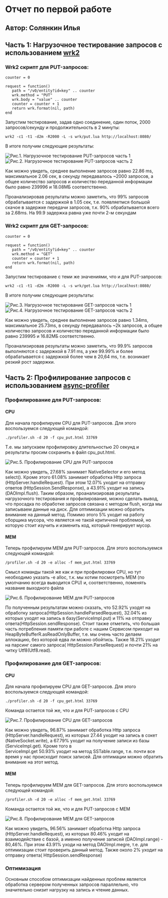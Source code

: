 # Отчет по первой работе

## Автор: Солянкин Илья

## Часть 1: Нагрузочное тестирование запросов с использованием [wrk2](https://github.com/giltene/wrk2)

### Wrk2 скрипт для PUT-запросов:

```
counter = 0

request = function()
   path = "/v0/entity?id=key" .. counter
   wrk.method = "PUT"
   wrk.body = "value" .. counter
   counter = counter + 1
   return wrk.format(nil, path)
end
```

Запустим тестирование, задав одно соединение, один поток, 2000 запросов/секунду и продолжительность в 2 минуты:

```
wrk2 -c1 -t1 -d2m -R2000 -L -s wrk/put.lua http://localhost:8080/
```

В итоге получим следующие результаты:

![Рис.1. Нагрузочное тестирование PUT-запросов часть 1](put_wrk2_result_part_1.png)
![Рис.2. Нагрузочное тестирование PUT-запросов часть 2](put_wrk2_result_part_2.png)

Как можно увидеть, среднее выполнение запросов равно 22.86 ms, максимальное 2.06 сек, в секунду передавалось ~2000
запросов, а общее количество запросов и количество переданной информации было равно 239996 и 18.08МБ соответственно.

Проанализировав результаты можно заметить, что 99% запросов обрабатывается с задержкой в 1.05 сек, т.е. появляетмся
большой скачое в задержке передачи запросов, т.к. 90% обрабатывается всего за 2.68ms. На 99.9 задержка равна уже почти
2-м секундам

### Wrk2 скрипт для GET-запросов:

```
counter = 0

request = function()
   path = "/v0/entity?id=key" .. counter
   wrk.method = "GET"
   counter = counter + 1
   return wrk.format(nil, path)
end
```

Запустим тестирование с теми же значениями, что и для PUT-запросов:

```
wrk2 -c1 -t1 -d2m -R2000 -L -s wrk/get.lua http://localhost:8080/
```

В итоге получим следующие результаты:

![Рис.3. Нагрузочное тестирование GET-запросов часть 1](get_wrk2_result_part_1.png)
![Рис.4. Нагрузочное тестирование GET-запросов часть 2](get_wrk2_result_part_2.png)

Как можно увидеть, среднее выполнение запросов равно 1.34ms, максимальное 25.73ms, в секунду передавалось ~2k запросов,
а общее количество запросов и количество переданной информации было равно 239995 и 16.82МБ соответственно.

Проанализировав результаты можно заметить, что 99.9% запросов выполняются с задержкой в 7.91 ms, а уже 99.99% и более
обрабатывается с задержкой более чем в 20,64 ms, т.е. возникает резкий рост задержки.

## Часть 2: Профилирование запросов с использованием [async-profiler](https://github.com/jvm-profiling-tools/async-profiler)

### Профилирование для PUT-запросов:

#### CPU

Для начала профилируем CPU для PUT-запросов. Для этого воспользуемся следующей командой:

```
./profiler.sh -d 20 -f cpu_put.html 33769
```

Т.е. мы запускаем профилировку длительностью 20 секунд и результаты просим сохранить в файл cpu_put.html.

![Рис.5. Профилирование CPU для PUT-запросов](put_cpu_result.png)

Как можно увидеть, 27.68% занимает NativeSelector и его метод select(). Кроме этого 61.08% занимает обработка Http
запроса (HttpServer.handleRequest). При этом 12.07% уходит на отправку ответов (HttpSession.SendResponse), а 43.91%
уходит на запись (DAOImpl.flush). Таким образом, проанализировав результаты нагрузочного тестирования и профилирования,
можно сделать вывод, что просадка по обработке запросов связана с методом flush, когда мы записываем данные на диск. Для
оптимизации можно обратить внимание на данный метод. Помимо этого 5% уходит на работу сборщика мусора, что является не
такой критичной проблемой, но которую стоит изучить и изменить код, который генерирует мусор.

#### MEM

Теперь профилируем MEM для PUT-запросов. Для этого воспользуемся следующей командой:

```
/profiler.sh -d 20 -e alloc -f mem_put.html 33769
```

Смысл команды такой же как и при профилировки CPU, но тут необходимо указать -e alloc, т.к. мы хотим посмотреть MEM (по
умолчанию всегда выводится CPU) и, соответственно, поменять название выходного файла

![Рис.6. Профилирование MEM для PUT-запросов](put_mem_result.png)

По полученным результатам можно сказать, что 52.92% уходят на обработку запроса(HttpSession.handleParsedRequest), 32.04%
из которых уходят на запись в базу(ServiceImpl.put) и 11% на отправку ответа(HttpSession.sendResponse). Стоит также
отметить, что большая часть потребления памяти при работе с нашим Сервисом приходит на HeapByteBufferR.asReadOnlyBuffer,
т.е. мы очень часто делаем аллокацию, без которой едва ли можно обойтись. Также 18.21% уходит на парсинг самого запроса(
HttpSession.ParseRequest) и почти 21% на читку Utf8(Utf8.read).

### Профилирование для GET-запросов:

#### CPU

Для начала профилируем CPU для GET-запросов. Для этого воспользуемся следующей командой:

```
./profiler.sh -d 20 -f cpu_get.html 33769
```

Команда остается той же, что и для PUT-запросов с CPU

![Рис.7. Профилирование CPU для GET-запросов](get_cpu_result.png)

Как можно увидеть, 96.87% занимает обработка Http запроса (HttpServer.handleRequest), из которых 27.44 уходит на запись
в сокет (NativeSocket.write), а 67.79% уходит на получение записи из базы (ServiceImpl.get). Кроме того в   
ServiceImpl.get 50.93% уходит на метод SSTable.range, т.е. почти все время у нас происходит поиск записей. Для оптимации
можно обратить внимание на этот метод.

#### MEM

Теперь профилируем MEM для GET-запросов. Для этого воспользуемся следующей командой:

```
/profiler.sh -d 20 -e alloc -f mem_get.html 33769
```

Команда остается той же, что и для PUT-запросов с MEM

![Рис.8. Профилирование MEM для GET-запросов](get_mem_result.png)

Как можно увидеть, 96.56% занимает обработка Http запроса (HttpServer.handleRequest), из которых 80.46% уходит на
взаимодействие с базой, а именно получение записей (DAOImpl.range) - 80,46%. При этом 43.91% уходи на метод
DAOImpl.megre, т.е. для оптимизации стоит проверить данный метод. Также около 2% уходит на отправку ответа(
HttpSession.sendResponse)

### Оптимизация

Основным способом оптимизации найденных проблем является обработка сервером полученных запросов параллельно, что
значительно снизит нагрузку на запись и чтение данных.
